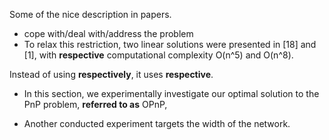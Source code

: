Some of the nice description in papers.

* cope with/deal with/address the problem
* To relax this restriction, two linear solutions were presented in [18] and [1], with **respective** computational complexity O(n^5) and O(n^8).

Instead of using **respectively**, it uses **respective**.

* In this section, we experimentally investigate our optimal solution to the PnP problem, **referred to as** OPnP,

* Another conducted experiment targets the width of the network.